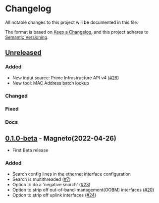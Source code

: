 # Changelog

All notable changes to this project will be documented in this file.

The format is based on [Keep a Changelog](https://keepachangelog.com/en/1.0.0/),
and this project adheres to [Semantic Versioning](https://semver.org/spec/v2.0.0.html).

## [Unreleased]
### Added
- New input source: Prime Infrastructure API v4 ([#26](https://github.com/Bofrostmann07/network-toolkit/issues/26))
- New tool: MAC Address batch lookup

### Changed

### Fixed

### Docs



## [0.1.0-beta] - Magneto(2022-04-26)
- First Beta release

### Added
- Search config lines in the ethernet interface configuration
- Search is multithreaded ([#7](https://github.com/Bofrostmann07/network-toolkit/issues/7))
- Option to do a 'negative search' ([#23](https://github.com/Bofrostmann07/network-toolkit/issues/23))
- Option to strip off out-of-band-management(OOBM) interfaces ([#20](https://github.com/Bofrostmann07/network-toolkit/issues/20))
- Option to strip off uplink interfaces ([#24](https://github.com/Bofrostmann07/network-toolkit/issues/24))



[Unreleased]: https://github.com/Bofrostmann07/network-toolkit/compare/v0.1.0-beta...HEAD
[0.1.0-beta]: https://github.com/Bofrostmann07/network-toolkit/releases/tag/v0.1.0-beta
